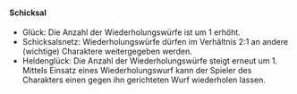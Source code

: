 #### Schicksal

* Glück: Die Anzahl der Wiederholungswürfe ist um 1 erhöht.
* Schicksalsnetz: Wiederholungswürfe dürfen im Verhältnis 2:1 an andere (wichtige) Charaktere weitergegeben werden.
* Heldenglück: Die Anzahl der Wiederholungswürfe steigt erneut um 1. Mittels Einsatz eines Wiederholungswurf kann
der Spieler des Charakters einen gegen ihn gerichteten Wurf wiederholen lassen.
